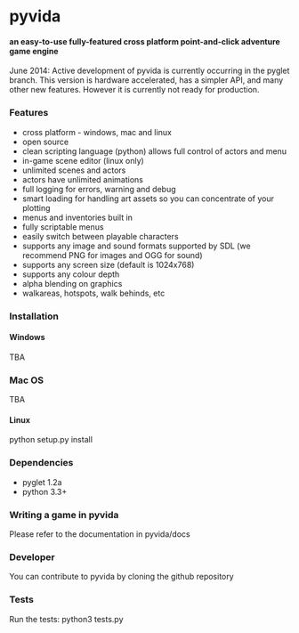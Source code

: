 pyvida
======
#### an easy-to-use fully-featured cross platform point-and-click adventure game engine ####

June 2014: Active development of pyvida is currently occurring in the pyglet branch. This version is hardware accelerated, has a simpler API, and many other new features. However it is currently not ready for production.

### Features ###

* cross platform - windows, mac and linux
* open source
* clean scripting language (python) allows full control of actors and menu
* in-game scene editor (linux only)
* unlimited scenes and actors
* actors have unlimited animations
* full logging for errors, warning and debug 
* smart loading for handling art assets so you can concentrate of your plotting
* menus and inventories built in
* fully scriptable menus
* easily switch between playable characters
* supports any image and sound formats supported by SDL (we recommend PNG for images and OGG for sound)
* supports any screen size (default is 1024x768)
* supports any colour depth
* alpha blending on graphics
* walkareas, hotspots, walk behinds, etc

### Installation ###

#### Windows ####

TBA

### Mac OS ####

TBA

#### Linux ####

python setup.py install

### Dependencies ###

 * pyglet 1.2a
 * python 3.3+

### Writing a game in pyvida ###

Please refer to the documentation in pyvida/docs

### Developer ###

You can contribute to pyvida by cloning the github repository

### Tests ###

Run the tests:
python3 tests.py
